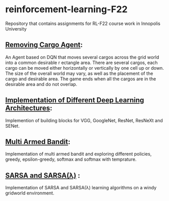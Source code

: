 # reinforcement-learning-F22
Repository that contains assignments for RL-F22 course work in Innopolis University 

## [Removing Cargo Agent](https://github.com/mariammaher550/reinforcement-learning-F22/blob/main/DQN.ipynb):
An Agent based on DQN that moves several cargos across the grid world into a common desirable r
ectangle area. There are several cargos, each cargo can be moved either horizontally or vertically by one cell up or down. 
The size of the overall world may vary, as well as the placement of the cargo and desirable area. The game ends when all the cargos are in the desirable area and do not overlap.

## [Implementation of Different Deep Learning Architectures](https://github.com/mariammaher550/reinforcement-learning-F22/blob/main/DL%20building%20blocks%20implementation.ipynb):
Implemention of building blocks for VGG, GoogleNet, ResNet, ResNeXt and SENet.

## [Multi Armed Bandit](https://github.com/mariammaher550/reinforcement-learning-F22/blob/main/Multi-armed%20bandit.ipynb): 
Implementation of multi armed bandit and exploring different policies, greedy, epsilon-greedy, softmax and softmax with temprature.

## [SARSA and SARSA(λ)](https://github.com/mariammaher550/reinforcement-learning-F22/blob/main/SARSA.ipynb) :
Implementation of SARSA and SARSA(λ) learning algorithms on a windy gridworld environment. 
